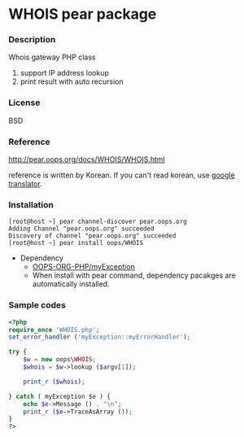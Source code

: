 # WHOIS pear package

### Description

Whois gateway PHP class

1. support IP address lookup
2. print result with auto recursion

### License

BSD

### Reference

http://pear.oops.org/docs/WHOIS/WHOIS.html

reference is written by Korean. If you can't read korean, use [google translator](https://translate.google.com/translate?sl=ko&tl=en&js=y&prev=_t&hl=ko&ie=UTF-8&u=http%3A%2F%2Fpear.oops.org%2Fdocs%2FWHOIS%2FWHOIS.html&edit-text=).

### Installation

```shell
[root@host ~] pear channel-discover pear.oops.org
Adding Channel "pear.oops.org" succeeded
Discovery of channel "pear.oops.org" succeeded
[root@host ~] pear install oops/WHOIS
```

* Dependency
  * [OOPS-ORG-PHP/myException](https://github.com/OOPS-ORG-PHP/myException)
  * When install with pear command, dependency pacakges are automatically installed.

### Sample codes

```php
<?php
require_once 'WHOIS.php';
set_error_handler ('myException::myErrorHandler');

try {
    $w = new oops\WHOIS;
    $whois = $w->lookup ($argv[1]);

    print_r ($whois);

} catch ( myException $e ) {
    echo $e->Message () . "\n";
    print_r ($e->TraceAsArray ());
}
?>
```
